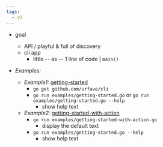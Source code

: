 ```yaml
---
tags:
  - v1
---
```


* goal
  * API / playful & full of discovery
  * cli app
    * little -- as -- 1 line of code | `main()`

* _Examples:_
  * _Example1:_ [getting-started](examples/getting-started.go)
    * `go get github.com/urfave/cli`
    * `go run examples/getting-started.go` or `go run examples/getting-started.go --help`
      * show help text
  * _Example2:_ [getting-started-with-action](examples/getting-started-with-action.go)
    * `go run examples/getting-started-with-action.go`
      * display the default text
    * `go run examples/getting-started.go --help`
      * show help text
